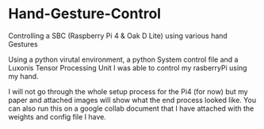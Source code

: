 # Hand-Gesture-Control
Controlling a SBC (Raspberry Pi 4 &amp; Oak D Lite) using various hand Gestures 

Using a python virutal environment, a python System control file and a Luxonis Tensor Processing Unit I was able to control my rasberryPi using my hand. 

I will not go through the whole setup process for the Pi4 (for now) but my paper and attached images will show what the end process looked like. You can also run this on a google collab document that I have attached with the weights and config file I have. 

